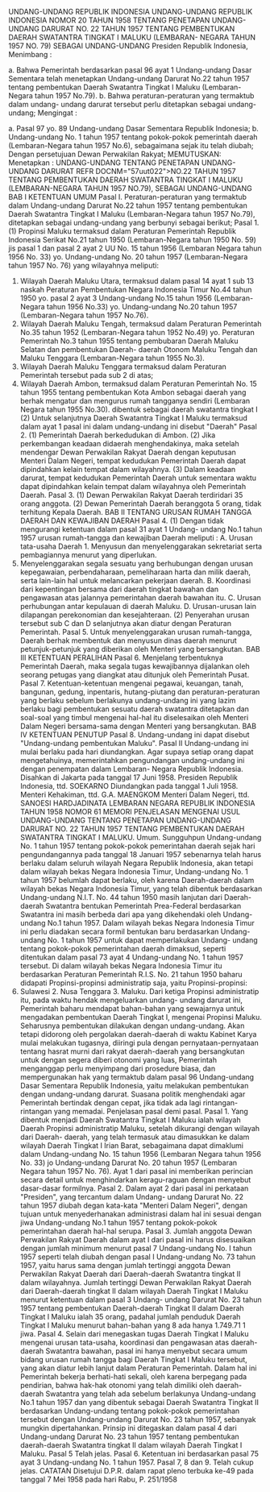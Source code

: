  UNDANG-UNDANG REPUBLIK INDONESIA UNDANG-UNDANG REPUBLIK INDONESIA NOMOR 20 TAHUN 1958 TENTANG PENETAPAN UNDANG-UNDANG DARURAT NO. 22 TAHUN 1957 TENTANG PEMBENTUKAN DAERAH SWATANTRA TINGKAT I MALUKU (LEMBARAN- NEGARA TAHUN 1957 NO. 79) SEBAGAI UNDANG-UNDANG Presiden Republik Indonesia,
Menimbang :

a. Bahwa Pemerintah berdasarkan pasal 96 ayat 1 Undang-undang Dasar Sementara telah menetapkan Undang-undang Darurat No.22 tahun 1957 tentang pembentukan Daerah Swatantra Tingkat I Maluku (Lembaran-Negara tahun 1957 No.79).
b. Bahwa peraturan-peraturan yang termaktub dalam undang- undang darurat tersebut perlu ditetapkan sebagai undang-undang;
Mengingat :

a. Pasal 97 yo. 89 Undang-undang Dasar Sementara Republik Indonesia;
b. Undang-undang No. 1 tahun 1957 tentang pokok-pokok pemerintah daerah (Lembaran-Negara tahun 1957 No.6), sebagaimana sejak itu telah diubah; Dengan persetujuan Dewan Perwakilan Rakyat;
MEMUTUSKAN:
 Menetapkan : UNDANG-UNDANG TENTANG PENETAPAN UNDANG- UNDANG DARURAT REFR DOCNM="57uut022">NO.22 TAHUN 1957 TENTANG PEMBENTUKAN DAERAH SWATANTRA TINGKAT I MALUKU (LEMBARAN-NEGARA TAHUN 1957 NO.79), SEBAGAI UNDANG-UNDANG
BAB I KETENTUAN UMUM Pasal I. Peraturan-peraturan yang termaktub dalam Undang-undang Darurat No.22 tahun 1957 tentang pembentukan Daerah Swatantra Tingkat I Maluku (Lembaran-Negara tahun 1957 No.79), ditetapkan sebagai undang-undang yang berbunyi sebagai berikut; Pasal 1.
(1) Propinsi Maluku termaksud dalam Peraturan Pemerintah Republik Indonesia Serikat No.21 tahun 1950 (Lembaran-Negara tahun 1950 No. 59) jis pasal 1 dan pasal 2 ayat 2 UU No. 15 tahun 1956 (Lembaran Negara tahun 1956 No. 33) yo. Undang-undang No. 20 tahun 1957 (Lembaran-Negara tahun 1957 No. 76) yang wilayahnya meliputi:
1. Wilayah Daerah Maluku Utara, termaksud dalam pasal 14 ayat 1 sub 13 naskah Peraturan Pembentukan Negara Indonesia Timur No.44 tahun 1950 yo. pasal 2 ayat 3 Undang-undang No.15 tahun 1956 (Lembaran-Negara tahun 1956 No.33) yo. Undang-undang No.20 tahun 1957 (Lembaran-Negara tahun 1957 No.76).
2. Wilayah Daerah Maluku Tengah, termaksud dalam Peraturan Pemerintah No.35 tahun 1952 (Lembaran-Negara tahun 1952 No.49) yo. Peraturan Pemerintah No.3 tahun 1955 tentang pembubaran Daerah Maluku Selatan dan pembentukan Daerah- daerah Otonom Maluku Tengah dan Maluku Tenggara (Lembaran-Negara tahun 1955 No.3).
3. Wilayah Daerah Maluku Tenggara termaksud dalam Peraturan Pemerintah tersebut pada sub 2 di atas;
4. Wilayah Daerah Ambon, termaksud dalam Peraturan Pemerintah No. 15 tahun 1955 tentang pembentukan Kota Ambon sebagai daerah yang berhak mengatur dan mengurus rumah tangganya sendiri (Lembaran Negara tahun 1955 No.30). dibentuk sebagai daerah swatantra tingkat I (2) Untuk selanjutnya Daerah Swatantra Tingkat I Maluku termaksud dalam ayat 1 pasal ini dalam undang-undang ini disebut "Daerah" Pasal 2.
(1) Pemerintah Daerah berkedudukan di Ambon.
(2) Jika perkembangan keadaan didaerah menghendakinya, maka setelah mendengar Dewan Perwakilan Rakyat Daerah dengan keputusan Menteri Dalam Negeri, tempat kedudukan Pemerintah Daerah dapat dipindahkan kelain tempat dalam wilayahnya.
(3) Dalam keadaan darurat, tempat kedudukan Pemerintah Daerah untuk sementara waktu dapat dipindahkan kelain tempat dalam wilayahnya oleh Pemerintah Daerah. Pasal 3.
(1) Dewan Perwakilan Rakyat Daerah terdiridari 35 orang anggota.
(2) Dewan Pemerintah Daerah beranggota 5 orang, tidak terhitung Kepala Daerah.
BAB II TENTANG URUSAN RUMAH TANGGA DAERAH DAN KEWAJIBAN DAERAH Pasal 4.
(1) Dengan tidak mengurangi ketentuan dalam pasal 31 ayat 1 Undang- undang No.1 tahun 1957 urusan rumah-tangga dan kewajiban Daerah meliputi : A. Urusan tata-usaha Daerah 1. Menyusun dan menyelenggarakan sekretariat serta pembagiannya menurut yang diperlukan.
2. Menyelenggarakan segala sesuatu yang berhubungan dengan urusan kepegawaian, perbendaharaan, pemeliharaan harta dan milik daerah, serta lain-lain hal untuk melancarkan pekerjaan daerah. B. Koordinasi dari kepentingan bersama dari daerah tingkat bawahan dan pengawasan atas jalannya pemerintahan daerah bawahan itu. C. Urusan perhubungan antar kepulauan di daerah Maluku. D. Urusan-urusan lain dilapangan perekonomian dan kesejahteraan.
(2) Penyerahan urusan tersebut sub C dan D selanjutnya akan diatur dengan Peraturan Pemerintah. Pasal 5. Untuk menyelenggarakan urusan rumah-tangga, Daerah berhak membentuk dan menyusun dinas daerah menurut petunjuk-petunjuk yang diberikan oleh Menteri yang bersangkutan.
BAB III KETENTUAN PERALIHAN Pasal 6. Menjelang terbentuknya Pemerintah Daerah, maka segala tugas kewajibannya dijalankan oleh seorang petugas yang diangkat atau ditunjuk oleh Pemerintah Pusat. Pasal 7. Ketentuan-ketentuan mengenai pegawai, keuangan, tanah, bangunan, gedung, inpentaris, hutang-piutang dan peraturan-peraturan yang berlaku sebelum berlakunya undang-undang ini yang lazim berlaku bagi pembentukan sesuatu daerah swatantra ditetapkan dan soal-soal yang timbul mengenai hal-hal itu diselesaikan oleh Menteri Dalam Negeri bersama-sama dengan Menteri yang bersangkutan.
BAB IV KETENTUAN PENUTUP Pasal 8. Undang-undang ini dapat disebut "Undang-undang pembentukan Maluku".
Pasal II
Undang-undang ini mulai berlaku pada hari diundangkan. Agar supaya setiap orang dapat mengetahuinya, memerintahkan pengundangan undang-undang ini dengan penempatan dalam Lembaran- Negara Republik Indonesia. Disahkan di Jakarta pada tanggal 17 Juni 1958. Presiden Republik Indonesia, ttd. SOEKARNO Diundangkan pada tanggal 1 Juli 1958. Menteri Kehakiman, ttd. G.A. MAENGKOM Menteri Dalam Negeri, ttd. SANOESI HARDJADINATA LEMBARAN NEGARA REPUBLIK INDONESIA TAHUN 1958 NOMOR 61 MEMORI PENJELASAN MENGENAI USUL UNDANG-UNDANG TENTANG PENETAPAN UNDANG-UNDANG DARURAT NO. 22 TAHUN 1957 TENTANG PEMBENTUKAN DAERAH SWATANTRA TINGKAT I MALUKU. Umum. Sungguhpun Undang-undang No. 1 tahun 1957 tentang pokok-pokok pemerintahan daerah sejak hari pengundangannya pada tanggal 18 Januari 1957 sebenarnya telah harus berlaku dalam seluruh wilayah Negara Republik Indonesia, akan tetapi dalam wilayah bekas Negara Indonesia Timur, Undang-undang No. 1 tahun 1957 belumlah dapat berlaku, oleh karena Daerah-daerah dalam wilayah bekas Negara Indonesia Timur, yang telah dibentuk berdasarkan Undang-undang N.I.T. No. 44 tahun 1950 masih lanjutan dari Daerah-daerah Swatantra bentukan Pemerintah Prea-Federal berdasarkan Swatantra ini masih berbeda dari apa yang dikehendaki oleh Undang-undang No.1 tahun 1957. Dalam wilayah bekas Negara Indonesia Timur ini perlu diadakan secara formil bentukan baru berdasarkan Undang-undang No. 1 tahun 1957 untuk dapat memperlakukan Undang- undang tentang pokok-pokok pemerintahan daerah dimaksud, seperti ditentukan dalam pasal 73 ayat 4 Undang-undang No. 1 tahun 1957 tersebut. Di dalam wilayah bekas Negara Indonesia Timur itu berdasarkan Peraturan Pemerintah R.I.S. No. 21 tahun 1950 baharu didapati Propinsi-propinsi administratip saja, yaitu Propinsi-propinsi:
1. Sulawesi 2. Nusa Tenggara 3. Maluku. Dari ketiga Propinsi administratip itu, pada waktu hendak mengeluarkan undang- undang darurat ini, Pemerintah baharu mendapat bahan-bahan yang sewajarnya untuk mengadakan pembentukan Daerah Tingkat I, mengenai Propinsi Maluku. Seharusnya pembentukan dilakukan dengan undang-undang. Akan tetapi didorong oleh pergolakan daerah-daerah di waktu Kabinet Karya mulai melakukan tugasnya, diiringi pula dengan pernyataan-pernyataan tentang hasrat murni dari rakyat daerah-daerah yang bersangkutan untuk dengan segera diberi otonomi yang luas, Pemerintah menganggap perlu menyimpang dari prosedure biasa, dan mempergunakan hak yang termaktub dalam pasal 96 Undang-undang Dasar Sementara Republik Indonesia, yaitu melakukan pembentukan dengan undang-undang darurat. Suasana politik menghendaki agar Pemerintah bertindak dengan cepat, jika tidak ada lagi rintangan-rintangan yang memadai. Penjelasan pasal demi pasal. Pasal 1. Yang dibentuk menjadi Daerah Swatantra Tingkat I Maluku ialah wilayah Daerah Propinsi administratip Maluku, setelah dikurangi dengan wilayah dari Daerah- daerah, yang telah termasuk atau dimasukkan ke dalam wilayah Daerah Tingkat I Irian Barat, sebagaimana dapat dimaklumi dalam Undang-undang No. 15 tahun 1956 (Lembaran Negara tahun 1956 No. 33) jo Undang-undang Darurat No. 20 tahun 1957 (Lembaran Negara tahun 1957 No. 76). Ayat 1 dari pasal ini memberikan perincian secara detail untuk menghindarkan keragu-raguan dengan menyebut dasar-dasar formilnya. Pasal 2. Dalam ayat 2 dari pasal ini perkataan "Presiden", yang tercantum dalam Undang- undang Darurat No. 22 tahun 1957 diubah degan kata-kata "Menteri Dalam Negeri", dengan tujuan untuk menyederhanakan administrasi dalam hal ini sesuai dengan jiwa Undang-undang No.1 tahun 1957 tentang pokok-pokok pemerintahan daerah hal-hal serupa. Pasal 3. Jumlah anggota Dewan Perwakilan Rakyat Daerah dalam ayat I dari pasal ini harus disesuaikan dengan jumlah minimum menurut pasal 7 Undang-undang No. I tahun 1957 seperti telah diubah dengan pasal I Undang-undang No. 73 tahun 1957, yaitu harus sama dengan jumlah tertinggi anggota Dewan Perwakilan Rakyat Daerah dari Daerah-daerah Swatantra tingkat II dalam wilayahnya. Jumlah tertinggi Dewan Perwakilan Rakyat Daerah dari Daerah-daerah tingkat II dalam wilayah Daerah Tingkat I Maluku menurut ketentuan dalam pasal 3 Undang- undang Darurat No. 23 tahun 1957 tentang pembentukan Daerah-daerah Tingkat II dalam Daerah Tingkat I Maluku ialah 35 orang, padahal jumlah penduduk Daerah Tingkat I Maluku menurut bahan-bahan yang 8 ada hanya 1.749.71 1 jiwa. Pasal 4. Selain dari menegaskan tugas Daerah Tingkat I Maluku mengenai urusan tata-usaha, koordinasi dan pengawasan atas daerah-daerah Swatantra bawahan, pasal ini hanya menyebut secara umum bidang urusan rumah tangga bagi Daerah Tingkat I Maluku tersebut, yang akan diatur lebih lanjut dalam Peraturan Pemerintah. Dalam hal ini Pemerintah bekerja berhati-hati sekali, oleh karena berpegang pada pendirian, bahwa hak-hak otonomi yang telah dimiliki oleh daerah-daerah Swatantra yang telah ada sebelum berlakunya Undang-undang No.1 tahun 1957 dan yang dibentuk sebagai Daerah Swatantra Tingkat II berdasarkan Undang-undang tentang pokok-pokok pemerintahan tersebut dengan Undang-undang Darurat No. 23 tahun 1957, sebanyak mungkin dipertahankan. Prinsip ini ditegaskan dalam pasal 4 dari Undang-undang Darurat No. 23 tahun 1957 tentang pembentukan daerah-daerah Swatantra tingkat II dalam wilayah Daerah Tingkat I Maluku.
Pasal 5
Telah jelas. Pasal 6. Ketentuan ini berdasarkan pasal 75 ayat 3 Undang-undang No. 1 tahun 1957. Pasal 7, 8 dan 9. Telah cukup jelas. CATATAN Disetujui D.P.R. dalam rapat pleno terbuka ke-49 pada tanggal 7 Mei 1958 pada hari Rabu, P. 251/1958